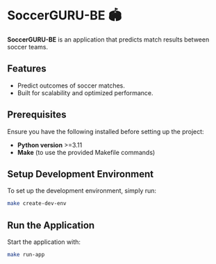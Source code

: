 # SoccerGURU-BE 🏟️  
**SoccerGURU-BE** is an application that predicts match results between soccer teams.

## Features  
- Predict outcomes of soccer matches.  
- Built for scalability and optimized performance.  

## Prerequisites  
Ensure you have the following installed before setting up the project:
- **Python version** >=3.11 
- **Make** (to use the provided Makefile commands)

## Setup Development Environment  
To set up the development environment, simply run:  
```sh
make create-dev-env
```

## Run the Application
Start the application with:
```sh
make run-app
```
